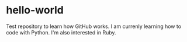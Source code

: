 # hello-world
Test repository to learn how GitHub works.
I am currenly learning how to code with Python. I'm also interested in Ruby.

